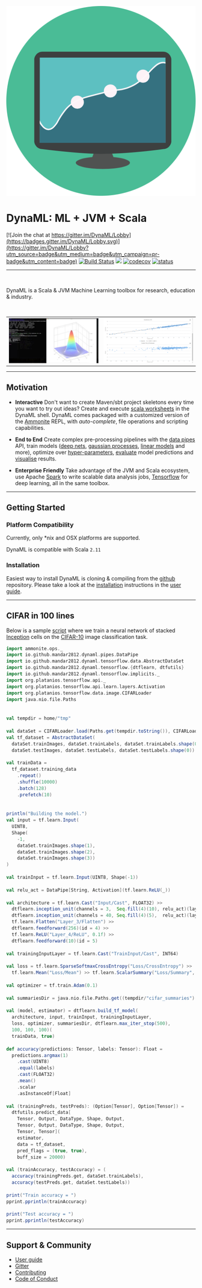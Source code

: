 ![3dplot](docs/images/dynaml_logo3.png)

# DynaML: ML + JVM + Scala


[![Join the chat at https://gitter.im/DynaML/Lobby](https://badges.gitter.im/DynaML/Lobby.svg)](https://gitter.im/DynaML/Lobby?utm_source=badge&utm_medium=badge&utm_campaign=pr-badge&utm_content=badge) [![Build Status](https://travis-ci.org/transcendent-ai-labs/DynaML.svg?branch=master)](https://travis-ci.org/transcendent-ai-labs/DynaML) [![](https://jitpack.io/v/transcendent-ai-labs/DynaML.svg)](https://jitpack.io/#transcendent-ai-labs/DynaML)
[![codecov](https://codecov.io/gh/transcendent-ai-labs/DynaML/branch/master/graph/badge.svg)](https://codecov.io/gh/transcendent-ai-labs/DynaML)
[![status](http://joss.theoj.org/papers/a561bdd3e960c5b0718c67c3f73c6f3b/status.svg)](http://joss.theoj.org/papers/a561bdd3e960c5b0718c67c3f73c6f3b)

------------------

<br/>

DynaML is a Scala & JVM Machine Learning toolbox for research, education & industry.

<br/>

<table>
    <tr>
        <th> <img src="docs/images/plot3dsmall.jpeg" alt="Plot3d"> </th> 
        <th> <img src="docs/images/plots_small.png" alt="Plot2d"> </th>
    </tr>
</table>


------------------

## Motivation


 - __Interactive__ Don't want to create Maven/sbt project skeletons
 every time you want to try out ideas? Create and execute [scala worksheets](scripts/randomvariables.sc) 
 in the DynaML shell. DynaML comes packaged with a customized version of the [Ammonite](http://ammonite.io) REPL, 
 with *auto-complete*, file operations and scripting capabilities.  
 
 - __End to End__ Create complex pre-processing pipelines with the [data pipes](https://transcendent-ai-labs.github.io/DynaML/pipes/pipes/) API, 
 train models ([deep nets](scripts/cifar.sc), [gaussian processes](https://transcendent-ai-labs.github.io/DynaML/core/core_gp/), 
 [linear models](https://transcendent-ai-labs.github.io/DynaML/core/core_glm/) and more), 
 optimize over [hyper-parameters](https://transcendent-ai-labs.github.io/DynaML/core/core_opt_global/), 
 [evaluate](https://transcendent-ai-labs.github.io/DynaML/core/core_model_evaluation/) model predictions and 
 [visualise](https://transcendent-ai-labs.github.io/DynaML/core/core_graphics/) results.
 
 - __Enterprise Friendly__ Take advantage of the JVM and Scala ecosystem, use Apache [Spark](https://spark.apache.org) 
 to write scalable data analysis jobs, [Tensorflow](http://tensorflow.org) for deep learning, all in the same toolbox.

------------------

## Getting Started

### Platform Compatibility

Currently, only *nix and OSX platforms are supported.

DynaML is compatible with Scala `2.11`

### Installation

Easiest way to install DynaML is cloning & compiling from the [github](/) repository. Please take a look at 
the [installation](https://transcendent-ai-labs.github.io/DynaML/installation/installation/) instructions in the 
[user guide](https://transcendent-ai-labs.github.io/DynaML/).

------------------

## CIFAR in 100 lines

Below is a sample [script](scripts/cifar.sc) where we train a neural network of stacked 
[Inception](https://arxiv.org/pdf/1409.4842.pdf) cells on the [CIFAR-10](https://en.wikipedia.org/wiki/CIFAR-10)
image classification task.

```scala
import ammonite.ops._
import io.github.mandar2812.dynaml.pipes.DataPipe
import io.github.mandar2812.dynaml.tensorflow.data.AbstractDataSet
import io.github.mandar2812.dynaml.tensorflow.{dtflearn, dtfutils}
import io.github.mandar2812.dynaml.tensorflow.implicits._
import org.platanios.tensorflow.api._
import org.platanios.tensorflow.api.learn.layers.Activation
import org.platanios.tensorflow.data.image.CIFARLoader
import java.nio.file.Paths


val tempdir = home/"tmp"

val dataSet = CIFARLoader.load(Paths.get(tempdir.toString()), CIFARLoader.CIFAR_10)
val tf_dataset = AbstractDataSet(
  dataSet.trainImages, dataSet.trainLabels, dataSet.trainLabels.shape(0),
  dataSet.testImages, dataSet.testLabels, dataSet.testLabels.shape(0))

val trainData =
  tf_dataset.training_data
    .repeat()
    .shuffle(10000)
    .batch(128)
    .prefetch(10)


println("Building the model.")
val input = tf.learn.Input(
  UINT8, 
  Shape(
    -1, 
    dataSet.trainImages.shape(1), 
    dataSet.trainImages.shape(2), 
    dataSet.trainImages.shape(3))
)

val trainInput = tf.learn.Input(UINT8, Shape(-1))

val relu_act = DataPipe[String, Activation](tf.learn.ReLU(_))

val architecture = tf.learn.Cast("Input/Cast", FLOAT32) >>
  dtflearn.inception_unit(channels = 3,  Seq.fill(4)(10), relu_act)(layer_index = 1) >>
  dtflearn.inception_unit(channels = 40, Seq.fill(4)(5),  relu_act)(layer_index = 2) >>
  tf.learn.Flatten("Layer_3/Flatten") >>
  dtflearn.feedforward(256)(id = 4) >>
  tf.learn.ReLU("Layer_4/ReLU", 0.1f) >>
  dtflearn.feedforward(10)(id = 5)

val trainingInputLayer = tf.learn.Cast("TrainInput/Cast", INT64)

val loss = tf.learn.SparseSoftmaxCrossEntropy("Loss/CrossEntropy") >>
  tf.learn.Mean("Loss/Mean") >> tf.learn.ScalarSummary("Loss/Summary", "Loss")

val optimizer = tf.train.Adam(0.1)

val summariesDir = java.nio.file.Paths.get((tempdir/"cifar_summaries").toString())

val (model, estimator) = dtflearn.build_tf_model(
  architecture, input, trainInput, trainingInputLayer,
  loss, optimizer, summariesDir, dtflearn.max_iter_stop(500),
  100, 100, 100)(
  trainData, true)

def accuracy(predictions: Tensor, labels: Tensor): Float =
  predictions.argmax(1)
    .cast(UINT8)
    .equal(labels)
    .cast(FLOAT32)
    .mean()
    .scalar
    .asInstanceOf[Float]

val (trainingPreds, testPreds): (Option[Tensor], Option[Tensor]) =
  dtfutils.predict_data[
    Tensor, Output, DataType, Shape, Output,
    Tensor, Output, DataType, Shape, Output,
    Tensor, Tensor](
    estimator,
    data = tf_dataset,
    pred_flags = (true, true),
    buff_size = 20000)

val (trainAccuracy, testAccuracy) = (
  accuracy(trainingPreds.get, dataSet.trainLabels),
  accuracy(testPreds.get, dataSet.testLabels))

print("Train accuracy = ")
pprint.pprintln(trainAccuracy)

print("Test accuracy = ")
pprint.pprintln(testAccuracy)
```

------------------


## Support & Community

 - [User guide](https://transcendent-ai-labs.github.io/DynaML/)
 - [Gitter](https://gitter.im/DynaML/Lobby?utm_source=badge&utm_medium=badge&utm_campaign=pr-badge&utm_content=badge)
 - [Contributing](https://github.com/transcendent-ai-labs/DynaML/blob/master/CONTRIBUTING.md)
 - [Code of Conduct](https://github.com/transcendent-ai-labs/DynaML/blob/master/CODE_OF_CONDUCT.md)
